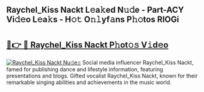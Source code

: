 ## Raychel_Kiss Nackt L𝚎a𝚔ed N𝚞𝚍e - Part-ACY Vi𝚍𝚎o L𝚎a𝚔s - H𝚘𝚝 O𝚗𝚕yf𝚊ns P𝚑𝚘tos RlOGi

# <h2><a href="http://kf9kdm.oniu.top/?m=Raychel_Kiss+Nackt">🔗👉 🔴 Raychel_Kiss Nackt P𝚑ot𝚘𝚜 V𝚒d𝚎o</a></h2>

[![Raychel_Kiss Nackt Nu𝚍e𝚜](https://i.imgur.com/0qMVB7G.gif)](http://kf9kdm.oniu.top/?m=Raychel_Kiss+Nackt)
Social media influencer Raychel_Kiss Nackt, famed for publishing dance and lifestyle information, featuring presentations and blogs. Gifted vocalist Raychel_Kiss Nackt, known for their remarkable singing abilities and achievements in the music world.  
